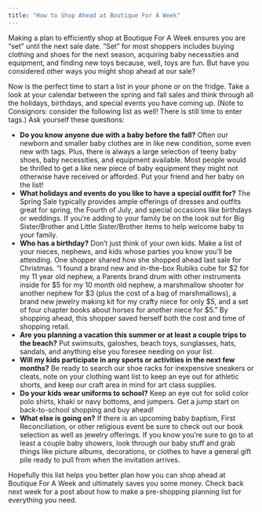 ```yaml
---
title: "How to Shop Ahead at Boutique For A Week"
---
```


Making a plan to efficiently shop at Boutique For A Week ensures you are “set” until the next sale date. “Set” for most shoppers includes buying clothing and shoes for the next season, acquiring baby necessities and equipment, and finding new toys because, well, toys are fun. But have you considered other ways you might shop ahead at our sale?

Now is the perfect time to start a list in your phone or on the fridge. Take a look at your calendar between the spring and fall sales and think through all the holidays, birthdays, and special events you have coming up. (Note to Consignors: consider the following list as well! There is still time to enter tags.) Ask yourself these questions:

* **Do you know anyone due with a baby before the fall?** Often our newborn and smaller baby clothes are in like new condition, some even new with tags. Plus, there is always a large selection of teeny baby shoes, baby necessities, and equipment available. Most people would be thrilled to get a like new piece of baby equipment they might not otherwise have received or afforded. Put your friend and her baby on the list!
* **What holidays and events do you like to have a special outfit for?** The Spring Sale typically provides ample offerings of dresses and outfits great for spring, the Fourth of July, and special occasions like birthdays or weddings. If you’re adding to your family be on the look out for Big Sister/Brother and Little Sister/Brother items to help welcome baby to your family.
* **Who has a birthday?** Don’t just think of your own kids. Make a list of your nieces, nephews, and kids whose parties you know you’ll be attending. One shopper shared how she shopped ahead last sale for Christmas. “I found a brand new and in-the-box Rubiks cube for $2 for my 11 year old nephew, a Parents brand drum with other instruments inside for $5 for my 10 month old nephew, a marshmallow shooter for another nephew for $3 (plus the cost of a bag of marshmallows), a brand new jewelry making kit for my crafty niece for only $5, and a set of four chapter books about horses for another niece for $5.” By shopping ahead, this shopper saved herself both the cost and time of shopping retail.
* **Are you planning a vacation this summer or at least a couple trips to the beach?** Put swimsuits, galoshes, beach toys, sunglasses, hats, sandals, and anything else you foresee needing on your list.
* **Will my kids participate in any sports or activities in the next few months?** Be ready to search our shoe racks for inexpensive sneakers or cleats, note on your clothing want list to keep an eye out for athletic shorts, and keep our craft area in mind for art class supplies.
* **Do your kids wear uniforms to school?** Keep an eye out for solid color polo shirts, khaki or navy bottoms, and jumpers. Get a jump start on back-to-school shopping and buy ahead!
* **What else is going on?** If there is an upcoming baby baptism, First Reconciliation, or other religious event be sure to check out our book selection as well as jewelry offerings. If you know you’re sure to go to at least a couple baby showers, look through our baby stuff and grab things like picture albums, decorations, or clothes to have a general gift pile ready to pull from when the invitation arrives.

Hopefully this list helps you better plan how you can shop ahead at Boutique For A Week and ultimately saves you some money. Check back next week for a post about how to make a pre-shopping planning list for everything you need.
